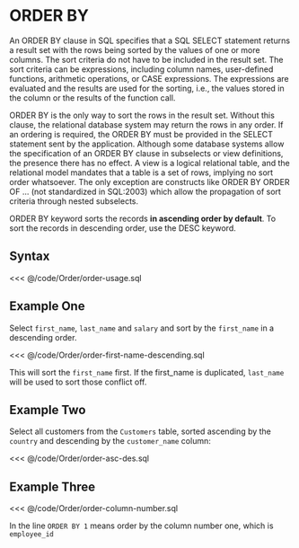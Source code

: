 # ORDER BY
An ORDER BY clause in SQL specifies that a SQL SELECT statement returns a result set with the rows being sorted by the values of one or more columns. The sort criteria do not have to be included in the result set. The sort criteria can be expressions, including column names, user-defined functions, arithmetic operations, or CASE expressions. The expressions are evaluated and the results are used for the sorting, i.e., the values stored in the column or the results of the function call.

ORDER BY is the only way to sort the rows in the result set. Without this clause, the relational database system may return the rows in any order. If an ordering is required, the ORDER BY must be provided in the SELECT statement sent by the application. Although some database systems allow the specification of an ORDER BY clause in subselects or view definitions, the presence there has no effect. A view is a logical relational table, and the relational model mandates that a table is a set of rows, implying no sort order whatsoever. The only exception are constructs like ORDER BY ORDER OF ... (not standardized in SQL:2003) which allow the propagation of sort criteria through nested subselects.

ORDER BY keyword sorts the records **in ascending order by default**.
To sort the records in descending order, use the DESC keyword.

## Syntax

<<< @/code/Order/order-usage.sql

## Example One
Select `first_name`, `last_name` and `salary` and sort by the `first_name` in a descending order.

<<< @/code/Order/order-first-name-descending.sql

This will sort the `first_name` first. If the first_name is duplicated, `last_name` will be used to sort those conflict off.

## Example Two
Select all customers from the `Customers` table, sorted ascending by the `country` and descending by the `customer_name` column:

<<< @/code/Order/order-asc-des.sql

## Example Three

<<< @/code/Order/order-column-number.sql

In the line `ORDER BY 1` means order by the column number one, which is `employee_id`